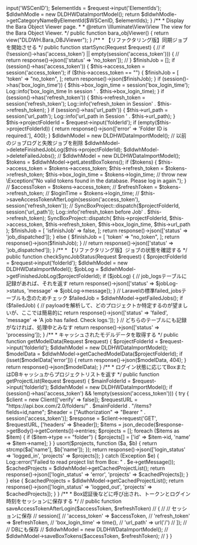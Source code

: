 <?php

namespace App\Http\Controllers;

use App\Models\DLDHWDataImportModel;
use GuzzleHttp\Client;
use Illuminate\Http\Request;
use Illuminate\Support\Facades\Log;
use Exception;
use App\Jobs\SyncBoxProject;
use Illuminate\Support\Facades\Cache;

class DLDWHDataObjectViewerController extends Controller
{
    protected $access_token;
    protected $refresh_token;
    protected $box_login_time;
    protected $url_path;

    protected $projectFolderId;

    /**
     * Display the 全体物件 Object Viewer page.
     *
     * @return \Illuminate\View\View The view for the Bara Object Viewer.
     */
    public function objViewer()
    {
        return view('DLDWH.OBJViewer');
    }

    /* Retrieve category names based on element IDs.
     *
     * @param \Illuminate\Http\Request $request The incoming HTTP request containing 'WSCenID' and 'ElementIds'.
     * @return mixed The result from the model's `getCategoryNameByElementId` method, typically a list of category names.
    */
    public function getCategoryNameByElementId(Request $request)
    {
        $WSCenID = $request->input('WSCenID');
        $elementIds = $request->input('ElementIds');
        $dldwhModle = new DLDHWDataImportModel();
        return $dldwhModle->getCategoryNameByElementId($WSCenID, $elementIds);
    }

    /**
     * Display the Bara Object Viewer page.
     *
     * @return \Illuminate\View\View The view for the Bara Object Viewer.
     */

    public function bara_objViewer()
    {
        return view("DLDWH.Bara_OBJViewer");
    }

    /**
     * 【リファクタリング版】同期ジョブを開始させる
     */
    public function startSync(Request $request)
    {
        // if (!session()->has('access_token') || empty(session('access_token'))) {
        //     return response()->json(['status' => 'no_token']);
        // }
        $finishJob = [];
        if (session()->has('access_token')) {
            $this->access_token = session('access_token');
            if ($this->access_token == "") {
                $finishJob = [
                    'token' => "no_token",
                ];
                return response()->json($finishJob);
            }

            if (session()->has('box_login_time')) {
                $this->box_login_time = session('box_login_time');
                Log::info('box_login_time In session ' . $this->box_login_time);
            }
            if (session()->has('refresh_token')) {
                $this->refresh_token = session('refresh_token');
                Log::info('refresh_token in Session' . $this->refresh_token);
            }
            if (session()->has('url_path')) {
                $this->url_path = session('url_path');
                Log::info('url_path in Session ' . $this->url_path);
            }

            $this->projectFolderId = $request->input('folderId');
            if (empty($this->projectFolderId)) {
                return response()->json(['error' => 'Folder ID is required.'], 400);
            }

            $dldwhModel = new DLDHWDataImportModel();

            // 以前のジョブログと失敗ジョブを削除
            $dldwhModel->deleteFinishedJobLog($this->projectFolderId);
            $dldwhModel->deleteFailedJobs();
            // $dldwhModel = new DLDHWDataImportModel();
            $tokens = $dldwhModel->getLatestBoxTokens();
            if ($tokens) {
                $this->access_token = $tokens->access_token;
                $this->refresh_token = $tokens->refresh_token;
                $this->box_login_time = $tokens->login_time;

                // throw new \Exception("No valid tokens found in the database. Please log in again.");
            }

            // $accessToken = $tokens->access_token;
            // $refreshToken = $tokens->refresh_token;
            // $loginTime = $tokens->login_time;

            // $this->saveAccessTokenAfterLogin(session('access_token'), session('refresh_token'));
            // SyncBoxProject::dispatch($projectFolderId, session('url_path'));
            Log::info('refresh_token before Job' . $this->refresh_token);

            SyncBoxProject::dispatch(
                $this->projectFolderId,
                $this->access_token,
                $this->refresh_token,
                $this->box_login_time,
                $this->url_path
            );
            $finishJob = [
                'isfinishJob' => false,
            ];
            return response()->json(['status' => 'job_dispatched']);
        } else {
            $finishJob = [
                'token' => "no_token",
            ];
            return response()->json($finishJob);
        }
        // return response()->json(['status' => 'job_dispatched']);
    }

    /**
     * 【リファクタリング版】ジョブの状態を確認する
     */
    public function checkSyncJobStatus(Request $request)
    {
        $projectFolderId = $request->input('folderId');
        $dldwhModel = new DLDHWDataImportModel();

        $jobLog = $dldwhModel->getFinishedJobLog($projectFolderId);
        if ($jobLog) {
            // job_logsテーブルに記録があれば、それを返す
            return response()->json(['status' => $jobLog->status, 'message' => $jobLog->message]);
        }

        // Laravelの標準failed_jobsテーブルも念のためチェック
        $failedJob = $dldwhModel->getFailedJobs();
        if ($failedJob) {
            // payloadを解析して、どのプロジェクトか特定するのが望ましいが、ここでは簡易的に
            return response()->json(['status' => 'failed', 'message' => 'A job has failed. Check logs.']);
        }

        // どちらのテーブルにも記録がなければ、処理中とみなす
        return response()->json(['status' => 'processing']);
    }

    /**
     * キャッシュされたモデルデータを取得する
     */
    public function getModelData(Request $request)
    {
        $projectFolderId = $request->input('folderId');
        $dldwhModel = new DLDHWDataImportModel();
        $modelData = $dldwhModel->getCachedModelData($projectFolderId);

        if (isset($modelData['error'])) {
            return response()->json($modelData, 404);
        }
        return response()->json($modelData);
    }

    /**
     * ログイン状態に応じてBoxまたはDBキャッシュからプロジェクトリストを返す
     */
    public function getProjectList(Request $request)
    {
        $mainFolderId = $request->input('folderId');
        $dldwhModel = new DLDHWDataImportModel();

        if (session()->has('access_token') && !empty(session('access_token'))) {
            try {
                $client = new Client(['verify' => false]);
                $requestURL = "https://api.box.com/2.0/folders/" . $mainFolderId . "/items?fields=id,name";
                $header = ["Authorization" => "Bearer " . session('access_token')];
                $response = $client->request('GET', $requestURL, ['headers' => $header]);
                $items = json_decode($response->getBody()->getContents())->entries;

                $projects = [];
                foreach ($items as $item) {
                    if ($item->type == "folder") {
                        $projects[] = ['id' => $item->id, 'name' => $item->name];
                    }
                }

                usort($projects, function ($a, $b) {
                    return strcmp($a['name'], $b['name']);
                });

                return response()->json(['login_status' => 'logged_in', 'projects' => $projects]);
            } catch (Exception $e) {
                Log::error("Failed to read project list from Box: " . $e->getMessage());
                $cachedProjects = $dldwhModel->getCachedProjectList();
                return response()->json(['login_status' => 'error', 'projects' => $cachedProjects]);
            }
        } else {
            $cachedProjects = $dldwhModel->getCachedProjectList();
            return response()->json(['login_status' => 'logged_out', 'projects' => $cachedProjects]);
        }
    }

    /**
     * Box認証後などに呼び出され、トークンとログイン時刻をセッションに保存する
     */
    // public function saveAccessTokenAfterLogin($accessToken, $refreshToken)
    // {
    //     // セッションに保存
    //     session([
    //         'access_token' => $accessToken,
    //         'refresh_token' => $refreshToken,
    //         'box_login_time' => time(),
    //         'url_path' => url('/')
    //     ]);

    //     // DBにも保存
    //     $dldwhModel = new DLDHWDataImportModel();
    //     $dldwhModel->saveBoxTokens($accessToken, $refreshToken);
    // }
}
